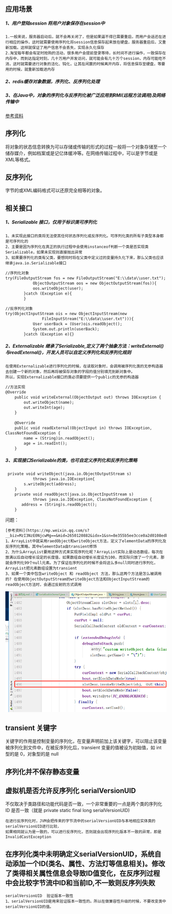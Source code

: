 ## 应用场景
##### 1、用户登陆session  将用户对象保存在session中
```
1.一般来说，服务器启动后，就不会再关闭了，但是如果逼不得已需要重启，而用户会话还在进行相应的操作，这时就需要使用序列化将session信息保存起来放在硬盘，服务器重启后，又重新加载。这样就保证了用户信息不会丢失，实现永久化保存
2.淘宝每年都会有定时抢购的活动，很多用户会提前登录等待，长时间不进行操作，一致保存在内存中，而到达指定时刻，几十万用户并发访问，就可能会有几十万个session，内存可能吃不消，这时就需要进行对象的活化、钝化，让其在闲置的时候离开内存，将信息保存至硬盘，等要用的时候，就重新加载进内存
```
##### 2、redis缓存对象数据，序列化、反序列化处理
##### 3、在Java中，对象的序列化与反序列化被广泛应用到RMI(远程方法调用)及网络传输中
[参考资料](https://mp.weixin.qq.com/s?__biz=MzI3NzE0NjcwMg==&mid=2650120836&idx=1&sn=c83a980c0871faf607ae613092c69760&chksm=f36bbfa5c41c36b317c103f27b9d99c26aecba52e4bf614bd73dcadc1e4bc5ab8f99fb082eba&scene=21#wechat_redirect)
## 序列化
将对象的状态信息转换为可以存储或传输的形式的过程一般将一个对象存储至一个储存媒介，例如档案或是记亿体缓冲等。在网络传输过程中，可以是字节或是XML等格式。
## 反序列化
字节的或XML编码格式可以还原完全相等的对象。
## 相关接口
##### 1、Serializable 接口，仅用于标识类可序列化
```
1、未实现此接口的类将无法使其任何状态序列化或反序列化。可序列化类的所有子类型本身都是可序列化的
2、主要是因为序列化在真正的执行过程中会使用instanceof判断一个类是否实现类Serializable，如果未实现则直接抛出异常
3、如果要序列化的类有父类，要想同时将在父类中定义过的变量持久化下来，那么父类也应该继承java.io.Serializable接口
```
```
//序列化对象
try(FileOutputStream fos = new FileOutputStream("E:\\data\\user.txt");
            ObjectOutputStream oos = new ObjectOutputStream(fos)){
            oos.writeObject(user);
        }catch (Exception e){
        }
```
```
//反序列化对象
try(ObjectInputStream ois = new ObjectInputStream(new
                FileInputStream("E:\\data\\user.txt"))){
            User userBack = (User)ois.readObject();
            System.out.println(userBack);
        }catch (Exception e){}
```
##### 2、Externalizable 继承了Serializable,定义了两个抽象方法：writeExternal()与readExternal()，开发人员可以自定义序列化和反序列化规则
```
在使用Externalizable进行序列化的时候，在读取对象时，会调用被序列化类的无参构造器去创建一个新的对象，然后再将被保存对象的字段的值分别填充到新对象中。
所以，实现Externalizable接口的类必须要提供一个public的无参的构造器
```
```
//方法实现
@Override
    public void writeExternal(ObjectOutput out) throws IOException {
        out.writeObject(name);
        out.writeInt(age);
    }

    @Override
    public void readExternal(ObjectInput in) throws IOException, ClassNotFoundException {
        name = (String)in.readObject();
        age = in.readInt();
    }
```
##### 3、实现接口Serializable的类，也可自定义序列化和反序列化策略
```
 private void writeObject(java.io.ObjectOutputStream s)
            throws java.io.IOException{
        s.writeObject(address);
    }
    private void readObject(java.io.ObjectInputStream s)
            throws java.io.IOException, ClassNotFoundException {
       address = (String)s.readObject();
    }
```
问题：
```
[参考资料](https://mp.weixin.qq.com/s?__biz=MzI3NzE0NjcwMg==&mid=2650120882&idx=1&sn=8e355b5ee3cce0a2d0108edbdf88e606&chksm=f36bbf93c41c3685340d4f658dddec6bcbd5903b5d92875bb06d51a0dfc49ee7326417a0edff&scene=21#wechat_redirect)
1、ArrayList中就采用raedObject和writeObject方法，定义了elementData的序列化及反序列化策略，其中elementData由transient修饰
2、为什么ArrayList要用这种方式来实现序列化呢？ArrayList实际上是动态数组，每次在放满以后自动增长设定的长度值，如果数组自动增长长度设为100，而实际只放了一个元素，那就会序列化99个null元素。为了保证在序列化的时候不会将这么多null同时进行序列化，ArrayList把元素数组设置为transient
3、如果一个类中包含writeObject 和 readObject 方法，那么这两个方法是怎么被调用的? 在使用ObjectOutputStream的writeObject方法和ObjectInputStream的readObject方法时，会通过反射的方式调用
```
<img src="./arrayList序列化原理.png" />

## transient 关键字
关键字的作用是控制变量的序列化，在变量声明前加上该关键字，可以阻止该变量被序列化到文件中，在被反序列化后，transient 变量的值被设为初始值，如 int 型的是 0，对象型的是 null
## 序列化并不保存静态变量
## 虚拟机是否允许反序列化  serialVersionUID
不仅取决于类路径和功能代码是否一致，一个非常重要的一点是两个类的序列化 ID 是否一致（就是 private static final long serialVersionUID)
```
在进行反序列化时，JVM会把传来的字节流中的serialVersionUID与本地相应实体类的serialVersionUID进行比较，
如果相同就认为是一致的，可以进行反序列化，否则就会出现序列化版本不一致的异常，即是InvalidCastException
```
##  在序列化类中未明确定义serialVersionUID，系统自动添加一个ID(类名、属性、方法灯等信息相关)。修改了类得相关属性信息会导致ID值变化，在反序列过程中会比较字节流中ID和当前ID,不一致则反序列失败
```
serialVersionUID  验证版本一致性
1、serialVersionUID是用来验证版本一致性的。所以在做兼容性升级的时候，不要改变类中serialVersionUID的值。
```
